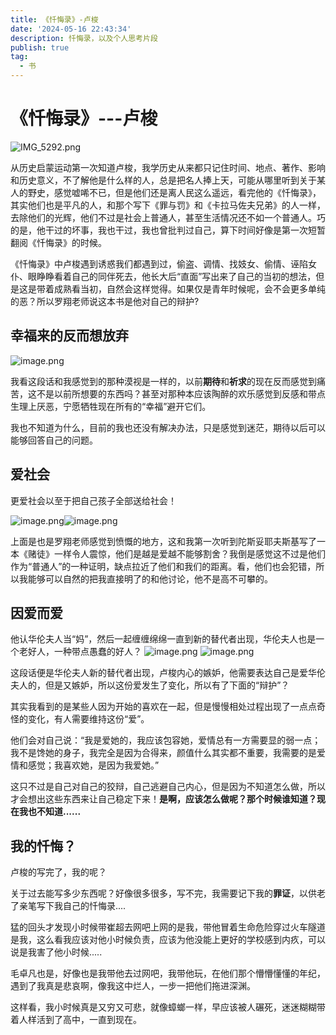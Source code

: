 ```yaml
---
title: 《忏悔录》-卢梭
date: '2024-05-16 22:43:34'
description: 忏悔录，以及个人思考片段
publish: true
tag:
  - 书
---
```

# 《忏悔录》---卢梭
![IMG_5292.png](../../images/9aa789ae06315920ee13105b3f8f7cb8.png)

从历史启蒙运动第一次知道卢梭，我学历史从来都只记住时间、地点、著作、影响和历史意义，不了解他是什么样的人，总是把名人捧上天，可能从哪里听到关于某人的野史，感觉嘘唏不已，但是他们还是离人民这么遥远，看完他的《忏悔录》，其实他们也是平凡的人，和那个写下《罪与罚》和《卡拉马佐夫兄弟》的人一样，去除他们的光辉，他们不过是社会上普通人，甚至生活情况还不如一个普通人。巧的是，他干过的坏事，我也干过，我也曾批判过自己，算下时间好像是第一次短暂翻阅《忏悔录》的时候。

《忏悔录》中卢梭遇到诱惑我们都遇到过，偷盗、调情、找妓女、偷情、诬陷女仆、眼睁睁看着自己的同伴死去，他长大后“直面”写出来了自己的当初的想法，但是这是带着成熟看当初，自然会这样觉得。如果仅是青年时候呢，会不会更多单纯的恶？所以罗翔老师说这本书是他对自己的辩护?
## 幸福来的反而想放弃
![image.png](../../images/03039e69e1489c8d709e312480a4fe28.png)

我看这段话和我感觉到的那种漠视是一样的，以前**期待**和**祈求**的现在反而感觉到痛苦，这不是以前所想要的东西吗？甚至对那种本应该陶醉的欢乐感觉到反感和带点生理上厌恶，宁愿牺牲现在所有的“幸福”避开它们。

我也不知道为什么，目前的我也还没有解决办法，只是感觉到迷茫，期待以后可以能够回答自己的问题。

## 爱社会
更爱社会以至于把自己孩子全部送给社会！

![image.png](../../images/39f9056f87770fdc97d7919e10ee3337.png)![image.png](../../images/24bb6e68cf97da6f9c81d14ccf39b200.png)

上面是也是罗翔老师感觉到愤慨的地方，这和我第一次听到陀斯妥耶夫斯基写了一本《赌徒》一样令人震惊，他们是越是爱越不能够割舍？我倒是感觉这不过是他们作为“普通人”的一种证明，缺点拉近了他们和我们的距离。看，他们也会犯错，所以我能够可以自然的把我直接明了的和他讨论，他不是高不可攀的。

## 因爱而爱
他认华伦夫人当“妈”，然后一起缠缠绵绵一直到新的替代者出现，华伦夫人也是一个老好人，一种带点愚蠢的好人？
![image.png](../../images/2179f73603d319ea5ca048dbda04063d.png)
![image.png](../../images/f99de2331fc3be02a6c3e8c0fa5d1cd3.png)

这段话便是华伦夫人新的替代者出现，卢梭内心的嫉妒，他需要表达自己是爱华伦夫人的，但是又嫉妒，所以这份爱发生了变化，所以有了下面的“辩护”？

其实我看到的是某些人因为开始的喜欢在一起，但是慢慢相处过程出现了一点点奇怪的变化，有人需要维持这份“爱”。

他们会对自己说：“我是爱她的，我应该包容她，爱情总有一方需要显的弱一点；我不是馋她的身子，我完全是因为合得来，颜值什么其实都不重要，我需要的是爱情和感觉；我喜欢她，是因为我爱她。”

这只不过是自己对自己的狡辩，自己逃避自己内心，但是因为不知道怎么做，所以才会想出这些东西来让自己稳定下来！**是啊，应该怎么做呢？那个时候谁知道？现在我也不知道......**

## 我的忏悔？
卢梭的写完了，我的呢？

关于过去能写多少东西呢？好像很多很多，写不完，我需要记下我的**罪证**，以供老了亲笔写下我自己的忏悔录....

猛的回头才发现小时候带崔超去网吧上网的是我，带他冒着生命危险穿过火车隧道是我，这么看我应该对他小时候负责，应该为他没能上更好的学校感到内疚，可以说是我害了他小时候.....

毛卓凡也是，好像也是我带他去过网吧，我带他玩，在他们那个懵懵懂懂的年纪，遇到了我真是悲哀啊，像我这中烂人，一步一把他们拖进深渊。

这样看，我小时候真是又穷又可悲，就像蟑螂一样，早应该被人碾死，迷迷糊糊带着人样活到了高中，一直到现在。


